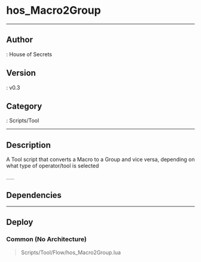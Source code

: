 # hos_Macro2Group
___

## Author
 : House of Secrets

## Version
 : v0.3

## Category
 : Scripts/Tool
___

## Description
<p>A Tool script that converts a Macro to a Group and vice versa, depending on what type of operator/tool is selected</p>

	___

## Dependencies


___

## Deploy

### Common (No Architecture)

> Scripts/Tool/Flow/hos_Macro2Group.lua  
